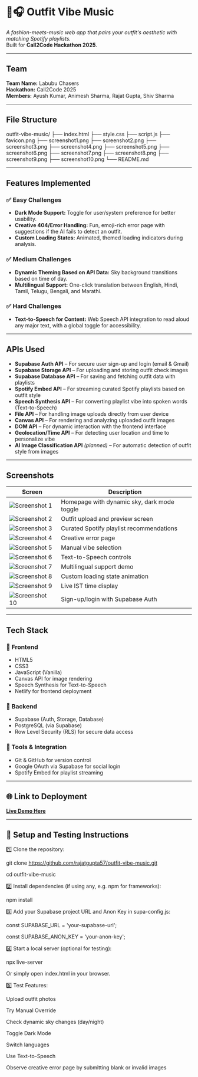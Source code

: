 # 👕🎧 Outfit Vibe Music

*A fashion-meets-music web app that pairs your outfit's aesthetic with matching Spotify playlists.*  
Built for **Call2Code Hackathon 2025**.

---

##  Team
**Team Name:** Labubu Chasers  
**Hackathon:** Call2Code 2025  
**Members:** Ayush Kumar, Animesh Sharma, Rajat Gupta, Shiv Sharma

---

##  File Structure

outfit-vibe-music/
├── index.html
├── style.css
├── script.js
├── favicon.png
├── screenshot1.png
├── screenshot2.png
├── screenshot3.png
├── screenshot4.png
├── screenshot5.png
├── screenshot6.png
├── screenshot7.png
├── screenshot8.png
├── screenshot9.png
├── screenshot10.png
└── README.md

---

##  Features Implemented

### ✅ Easy Challenges
- **Dark Mode Support:** Toggle for user/system preference for better usability.
- **Creative 404/Error Handling:** Fun, emoji-rich error page with suggestions if the AI fails to detect an outfit.
- **Custom Loading States:** Animated, themed loading indicators during analysis.

### ✅ Medium Challenges
- **Dynamic Theming Based on API Data:** Sky background transitions based on time of day.
- **Multilingual Support:** One-click translation between English, Hindi, Tamil, Telugu, Bengali, and Marathi.

### ✅ Hard Challenges
- **Text-to-Speech for Content:** Web Speech API integration to read aloud any major text, with a global toggle for accessibility.

---

##  APIs Used

- **Supabase Auth API** – For secure user sign-up and login (email & Gmail)  
- **Supabase Storage API** – For uploading and storing outfit check images  
- **Supabase Database API** – For saving and fetching outfit data with playlists  
- **Spotify Embed API** – For streaming curated Spotify playlists based on outfit style  
- **Speech Synthesis API** – For converting playlist vibe into spoken words (Text-to-Speech)  
- **File API** – For handling image uploads directly from user device  
- **Canvas API** – For rendering and analyzing uploaded outfit images  
- **DOM API** – For dynamic interaction with the frontend interface  
- **Geolocation/Time API** – For detecting user location and time to personalize vibe  
- **AI Image Classification API** _(planned)_ – For automatic detection of outfit style from images

---

##  Screenshots
| Screen | Description |
| ------ | ----------- |
| ![Screenshot 1](screenshot1.png) | Homepage with dynamic sky, dark mode toggle |
| ![Screenshot 2](screenshot2.png) | Outfit upload and preview screen |
| ![Screenshot 3](screenshot3.png) | Curated Spotify playlist recommendations |
| ![Screenshot 4](screenshot4.png) | Creative error page |
| ![Screenshot 5](screenshot5.png) | Manual vibe selection |
| ![Screenshot 6](screenshot6.png) | Text-to-Speech controls |
| ![Screenshot 7](screenshot7.png) | Multilingual support demo |
| ![Screenshot 8](screenshot8.png) | Custom loading state animation |
| ![Screenshot 9](screenshot9.png) | Live IST time display |
| ![Screenshot 10](screenshot10.png) | Sign-up/login with Supabase Auth |


---

## Tech Stack

### 🔹 Frontend
- HTML5
- CSS3
- JavaScript (Vanilla)
- Canvas API for image rendering
- Speech Synthesis for Text-to-Speech
- Netlify for frontend deployment

### 🔹 Backend
- Supabase (Auth, Storage, Database)
- PostgreSQL (via Supabase)
- Row Level Security (RLS) for secure data access

### 🔹 Tools & Integration
- Git & GitHub for version control
- Google OAuth via Supabase for social login
- Spotify Embed for playlist streaming


---

## 🌐 Link to Deployment
[**Live Demo Here**](https://ovm.netlify.app/)

---

## 🧪 Setup and Testing Instructions


1️⃣ Clone the repository:

git clone https://github.com/rajatgupta57/outfit-vibe-music.git

cd outfit-vibe-music

2️⃣ Install dependencies (if using any, e.g. npm for frameworks):

npm install

3️⃣ Add your Supabase project URL and Anon Key in supa-config.js:

const SUPABASE_URL = 'your-supabase-url';

const SUPABASE_ANON_KEY = 'your-anon-key';

4️⃣ Start a local server (optional for testing):

npx live-server

Or simply open index.html in your browser.

5️⃣ Test Features:

Upload outfit photos

Try Manual Override

Check dynamic sky changes (day/night)

Toggle Dark Mode

Switch languages

Use Text-to-Speech

Observe creative error page by submitting blank or invalid images



